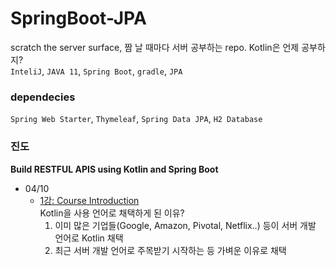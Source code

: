# SpringBoot-JPA
scratch the server surface, 짬 날 때마다 서버 공부하는 repo. Kotlin은 언제 공부하지?  
`InteliJ`, `JAVA 11`, `Spring Boot`, `gradle`, `JPA`

### dependecies
`Spring Web Starter`, `Thymeleaf`, `Spring Data JPA`, `H2 Database`

### 진도

**Build RESTFUL APIS using Kotlin and Spring Boot**  
- 04/10
  - [1강: Course Introduction](https://www.udemy.com/course/build-restful-apis-using-kotlin-and-spring-boot/learn/lecture/30033430#content)  
    Kotlin을 사용 언어로 채택하게 된 이유?
    1) 이미 많은 기업들(Google, Amazon, Pivotal, Netflix..) 등이 서버 개발 언어로 Kotlin 채택
    2) 최근 서버 개발 언어로 주목받기 시작하는 등 가벼운 이유로 채택

